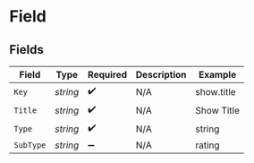 # Field


## Fields

| Field              | Type               | Required           | Description        | Example            |
| ------------------ | ------------------ | ------------------ | ------------------ | ------------------ |
| `Key`              | *string*           | :heavy_check_mark: | N/A                | show.title         |
| `Title`            | *string*           | :heavy_check_mark: | N/A                | Show Title         |
| `Type`             | *string*           | :heavy_check_mark: | N/A                | string             |
| `SubType`          | *string*           | :heavy_minus_sign: | N/A                | rating             |
